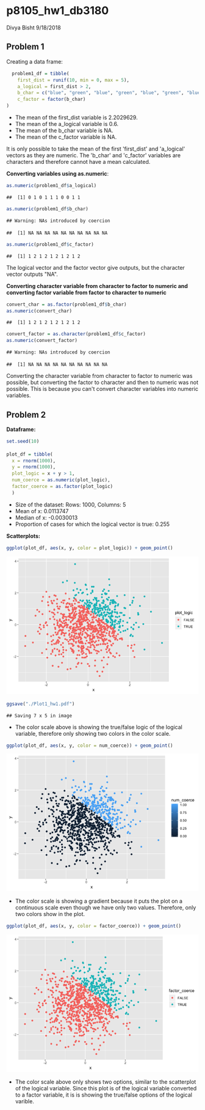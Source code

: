 p8105\_hw1\_db3180
================
Divya Bisht
9/18/2018

Problem 1
---------

Creating a data frame:

``` r
  problem1_df = tibble( 
    first_dist = runif(10, min = 0, max = 5),
    a_logical = first_dist > 2,
    b_char = c("blue", "green", "blue", "green", "blue", "green", "blue", "green", "blue", "green"),
    c_factor = factor(b_char)
)
```

-   The mean of the first\_dist variable is 2.2029629.
-   The mean of the a\_logical variable is 0.6.
-   The mean of the b\_char variable is NA.
-   The mean of the c\_factor variable is NA.

It is only possible to take the mean of the first 'first\_dist' and 'a\_logical' vectors as they are numeric. The 'b\_char' and 'c\_factor' variables are characters and therefore cannot have a mean calculated.

**Converting variables using as.numeric**:

``` r
as.numeric(problem1_df$a_logical)
```

    ##  [1] 0 1 0 1 1 1 0 0 1 1

``` r
as.numeric(problem1_df$b_char)
```

    ## Warning: NAs introduced by coercion

    ##  [1] NA NA NA NA NA NA NA NA NA NA

``` r
as.numeric(problem1_df$c_factor)
```

    ##  [1] 1 2 1 2 1 2 1 2 1 2

The logical vector and the factor vector give outputs, but the character vector outputs "NA".

**Converting character variable from character to factor to numeric and converting factor variable from factor to character to numeric**

``` r
convert_char = as.factor(problem1_df$b_char)
as.numeric(convert_char)
```

    ##  [1] 1 2 1 2 1 2 1 2 1 2

``` r
convert_factor = as.character(problem1_df$c_factor)
as.numeric(convert_factor)
```

    ## Warning: NAs introduced by coercion

    ##  [1] NA NA NA NA NA NA NA NA NA NA

Converting the character variable from character to factor to numeric was possible, but converting the factor to character and then to numeric was not possible. This is because you can't convert character variables into numeric variables.

Problem 2
---------

**Dataframe:**

``` r
set.seed(10)

plot_df = tibble(
  x = rnorm(1000),
  y = rnorm(1000),
  plot_logic = x + y > 1,
  num_coerce = as.numeric(plot_logic),
  factor_coerce = as.factor(plot_logic)
  )
```

-   Size of the dataset: Rows: 1000, Columns: 5
-   Mean of x: 0.0113747
-   Median of x: -0.0030013
-   Proportion of cases for which the logical vector is true: 0.255

**Scatterplots:**

``` r
ggplot(plot_df, aes(x, y, color = plot_logic)) + geom_point()
```

![](p8105_hw1_db3180_files/figure-markdown_github/unnamed-chunk-5-1.png)

``` r
ggsave("./Plot1_hw1.pdf")
```

    ## Saving 7 x 5 in image

-   The color scale above is showing the true/false logic of the logical variable, therefore only showing two colors in the color scale.

``` r
ggplot(plot_df, aes(x, y, color = num_coerce)) + geom_point()
```

![](p8105_hw1_db3180_files/figure-markdown_github/unnamed-chunk-7-1.png)

-   The color scale is showing a gradient because it puts the plot on a continuous scale even though we have only two values. Therefore, only two colors show in the plot.

``` r
ggplot(plot_df, aes(x, y, color = factor_coerce)) + geom_point()
```

![](p8105_hw1_db3180_files/figure-markdown_github/unnamed-chunk-8-1.png)

-   The color scale above only shows two options, similar to the scatterplot of the logical variable. Since this plot is of the logical variable converted to a factor variable, it is is showing the true/false options of the logical varible.
